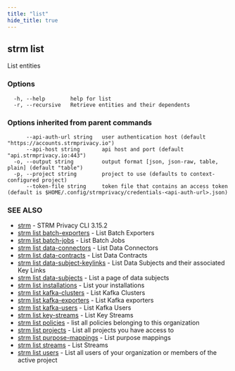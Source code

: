 ```yaml
---
title: "list"
hide_title: true
---
```

## strm list

List entities

### Options

```
  -h, --help        help for list
  -r, --recursive   Retrieve entities and their dependents
```

### Options inherited from parent commands

```
      --api-auth-url string   user authentication host (default "https://accounts.strmprivacy.io")
      --api-host string       api host and port (default "api.strmprivacy.io:443")
  -o, --output string         output format [json, json-raw, table, plain] (default "table")
  -p, --project string        project to use (defaults to context-configured project)
      --token-file string     token file that contains an access token (default is $HOME/.config/strmprivacy/credentials-<api-auth-url>.json)
```

### SEE ALSO

* [strm](docs/04-reference/01-cli-reference/strm/index.md)	 - STRM Privacy CLI 3.15.2
* [strm list batch-exporters](docs/04-reference/01-cli-reference/strm/list/batch-exporters.md)	 - List Batch Exporters
* [strm list batch-jobs](docs/04-reference/01-cli-reference/strm/list/batch-jobs.md)	 - List Batch Jobs
* [strm list data-connectors](docs/04-reference/01-cli-reference/strm/list/data-connectors.md)	 - List Data Connectors
* [strm list data-contracts](docs/04-reference/01-cli-reference/strm/list/data-contracts.md)	 - List Data Contracts
* [strm list data-subject-keylinks](docs/04-reference/01-cli-reference/strm/list/data-subject-keylinks.md)	 - List Data Subjects and their associated Key Links
* [strm list data-subjects](docs/04-reference/01-cli-reference/strm/list/data-subjects.md)	 - List a page of data subjects
* [strm list installations](docs/04-reference/01-cli-reference/strm/list/installations.md)	 - List your installations
* [strm list kafka-clusters](docs/04-reference/01-cli-reference/strm/list/kafka-clusters.md)	 - List Kafka Clusters
* [strm list kafka-exporters](docs/04-reference/01-cli-reference/strm/list/kafka-exporters.md)	 - List Kafka exporters
* [strm list kafka-users](docs/04-reference/01-cli-reference/strm/list/kafka-users.md)	 - List Kafka Users
* [strm list key-streams](docs/04-reference/01-cli-reference/strm/list/key-streams.md)	 - List Key Streams
* [strm list policies](docs/04-reference/01-cli-reference/strm/list/policies.md)	 - list all policies belonging to this organization
* [strm list projects](docs/04-reference/01-cli-reference/strm/list/projects.md)	 - List all projects you have access to
* [strm list purpose-mappings](docs/04-reference/01-cli-reference/strm/list/purpose-mappings.md)	 - List purpose mappings
* [strm list streams](docs/04-reference/01-cli-reference/strm/list/streams.md)	 - List Streams
* [strm list users](docs/04-reference/01-cli-reference/strm/list/users.md)	 - List all users of your organization or members of the active project

